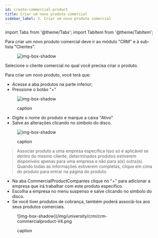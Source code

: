 ```yaml
---
id: create-commercial-product
title: Criar um novo produto comercial
sidebar_label: 3. Criar um novo produto comercial
---
```


import Tabs from '@theme/Tabs';
import TabItem from '@theme/TabItem';

Para criar um novo produto comercial deve ir ao módulo "CRM" e à sub-lista "Clientes".

<figure>

![img-box-shadow](/img/university/crm/crm-commercialproduct-V1.png)

</figure>

Selecione o cliente comercial no qual você precisa criar o produto.

Para criar um novo produto, você terá que:
- Acesse a aba produtos na parte inferior;
- Pressione o botão "+"

<figure>

![img-box-shadow](/img/university/crm/crm-commercialproduct-V2.png)
<figcaption>caption</figcaption>
</figure>

- Digite o nome do produto e marque a caixa "Ativo"
- Salve as alterações clicando no símbolo do disco.

<figure>

![img-box-shadow](/img/university/crm/crm-commercialproduct-v3.png)
<figcaption>caption</figcaption>
</figure>

 

>Associar produto a uma empresa específica
>Isso só é aplicável se dentro do mesmo cliente, determinados produtos estiverem disponíveis apenas para uma empresa e não para a(s) outra(s).
Quando todas as informações estiverem completas, clique em cima do produto para entrar na página do produto.

- Na aba CommercialProductCompanies clique no "+" para adicionar a empresa que irá trabalhar com este produto específico.
- Escolha a empresa no menu suspenso e salve clicando no símbolo do disco.
- Se você tiver produtos de cobrança, também poderá associá-los aos seus produtos comerciais.

<figure>

![img-box-shadow](/img/university/crm/crm-commercialproduct-V4.png
<figcaption>caption</figcaption>
</figure>
